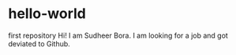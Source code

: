 # hello-world
first repository
Hi!
I am Sudheer Bora. I am looking for a job and got deviated to Github.
